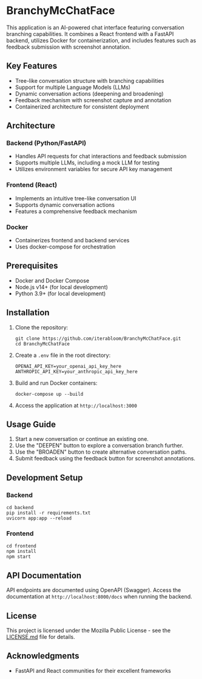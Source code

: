 # BranchyMcChatFace

This application is an AI-powered chat interface featuring conversation branching capabilities. It combines a React frontend with a FastAPI backend, utilizes Docker for containerization, and includes features such as feedback submission with screenshot annotation.

## Key Features

- Tree-like conversation structure with branching capabilities
- Support for multiple Language Models (LLMs)
- Dynamic conversation actions (deepening and broadening)
- Feedback mechanism with screenshot capture and annotation
- Containerized architecture for consistent deployment

## Architecture

### Backend (Python/FastAPI)

- Handles API requests for chat interactions and feedback submission
- Supports multiple LLMs, including a mock LLM for testing
- Utilizes environment variables for secure API key management

### Frontend (React)

- Implements an intuitive tree-like conversation UI
- Supports dynamic conversation actions
- Features a comprehensive feedback mechanism

### Docker

- Containerizes frontend and backend services
- Uses docker-compose for orchestration

## Prerequisites

- Docker and Docker Compose
- Node.js v14+ (for local development)
- Python 3.9+ (for local development)

## Installation

1. Clone the repository:
   ```
   git clone https://github.com/iterabloom/BranchyMcChatFace.git
   cd BranchyMcChatFace
   ```

2. Create a `.env` file in the root directory:
   ```
   OPENAI_API_KEY=your_openai_api_key_here
   ANTHROPIC_API_KEY=your_anthropic_api_key_here
   ```

3. Build and run Docker containers:
   ```
   docker-compose up --build
   ```

4. Access the application at `http://localhost:3000`

## Usage Guide

1. Start a new conversation or continue an existing one.
2. Use the "DEEPEN" button to explore a conversation branch further.
3. Use the "BROADEN" button to create alternative conversation paths.
4. Submit feedback using the feedback button for screenshot annotations.

## Development Setup

### Backend

```
cd backend
pip install -r requirements.txt
uvicorn app:app --reload
```

### Frontend

```
cd frontend
npm install
npm start
```

## API Documentation

API endpoints are documented using OpenAPI (Swagger). Access the documentation at `http://localhost:8000/docs` when running the backend.


## License

This project is licensed under the Mozilla Public License - see the [LICENSE.md](LICENSE.md) file for details.

## Acknowledgments

- FastAPI and React communities for their excellent frameworks
